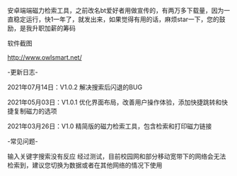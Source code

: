 安卓端端磁力检索工具，之前改名bt爱好者用做宣传的，有两万多下载量，因为一直稳定运行，快1一年了，就发出来，如果觉得有用的话，麻烦star一下，您的鼓励，是我升职加薪的筹码

软件截图

http://www.owlsmart.net/

-更新日志-

2021年07月14日：V1.0.2
解决搜索后闪退的BUG

2021年05月03日：V1.0.1
优化界面布局，改善用户操作体验，添加快捷跳转和快捷复制磁力的选项

2021年03月26日：V1.0
精简版的磁力检索工具，包含检索和打印磁力链接

-常见问题-

输入关键字搜索没有反应
经过测试，目前校园网和部分移动宽带下的网络会无法检索到，建议您切换为数据或者在其他网络的情况下使用
